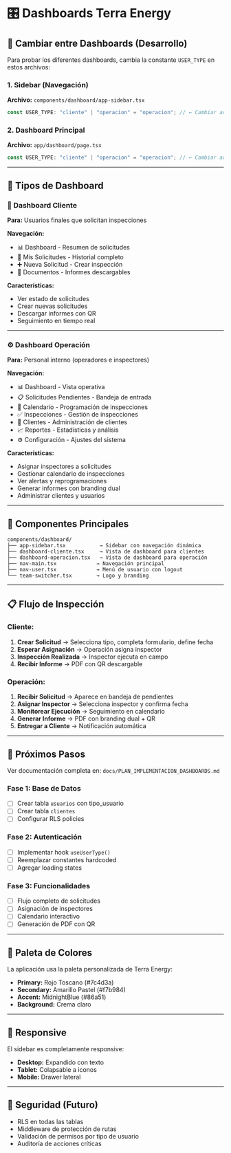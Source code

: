 # 🎛️ Dashboards Terra Energy

## 🚀 Cambiar entre Dashboards (Desarrollo)

Para probar los diferentes dashboards, cambia la constante `USER_TYPE` en estos archivos:

### 1. Sidebar (Navegación)
**Archivo:** `components/dashboard/app-sidebar.tsx`
```typescript
const USER_TYPE: "cliente" | "operacion" = "operacion"; // ← Cambiar aquí
```

### 2. Dashboard Principal
**Archivo:** `app/dashboard/page.tsx`
```typescript
const USER_TYPE: "cliente" | "operacion" = "operacion"; // ← Cambiar aquí
```

---

## 👥 Tipos de Dashboard

### 🏢 Dashboard Cliente
**Para:** Usuarios finales que solicitan inspecciones

**Navegación:**
- 📊 Dashboard - Resumen de solicitudes
- 📄 Mis Solicitudes - Historial completo
- ➕ Nueva Solicitud - Crear inspección
- 📁 Documentos - Informes descargables

**Características:**
- Ver estado de solicitudes
- Crear nuevas solicitudes
- Descargar informes con QR
- Seguimiento en tiempo real

---

### ⚙️ Dashboard Operación
**Para:** Personal interno (operadores e inspectores)

**Navegación:**
- 📊 Dashboard - Vista operativa
- 📋 Solicitudes Pendientes - Bandeja de entrada
- 📅 Calendario - Programación de inspecciones
- ✅ Inspecciones - Gestión de inspecciones
- 👥 Clientes - Administración de clientes
- 📈 Reportes - Estadísticas y análisis
- ⚙️ Configuración - Ajustes del sistema

**Características:**
- Asignar inspectores a solicitudes
- Gestionar calendario de inspecciones
- Ver alertas y reprogramaciones
- Generar informes con branding dual
- Administrar clientes y usuarios

---

## 🎨 Componentes Principales

```
components/dashboard/
├── app-sidebar.tsx           → Sidebar con navegación dinámica
├── dashboard-cliente.tsx     → Vista de dashboard para clientes
├── dashboard-operacion.tsx   → Vista de dashboard para operación
├── nav-main.tsx             → Navegación principal
├── nav-user.tsx             → Menú de usuario con logout
└── team-switcher.tsx        → Logo y branding
```

---

## 📋 Flujo de Inspección

### Cliente:
1. **Crear Solicitud** → Selecciona tipo, completa formulario, define fecha
2. **Esperar Asignación** → Operación asigna inspector
3. **Inspección Realizada** → Inspector ejecuta en campo
4. **Recibir Informe** → PDF con QR descargable

### Operación:
1. **Recibir Solicitud** → Aparece en bandeja de pendientes
2. **Asignar Inspector** → Selecciona inspector y confirma fecha
3. **Monitorear Ejecución** → Seguimiento en calendario
4. **Generar Informe** → PDF con branding dual + QR
5. **Entregar a Cliente** → Notificación automática

---

## 🔮 Próximos Pasos

Ver documentación completa en: `docs/PLAN_IMPLEMENTACION_DASHBOARDS.md`

### Fase 1: Base de Datos
- [ ] Crear tabla `usuarios` con tipo_usuario
- [ ] Crear tabla `clientes`
- [ ] Configurar RLS policies

### Fase 2: Autenticación
- [ ] Implementar hook `useUserType()`
- [ ] Reemplazar constantes hardcoded
- [ ] Agregar loading states

### Fase 3: Funcionalidades
- [ ] Flujo completo de solicitudes
- [ ] Asignación de inspectores
- [ ] Calendario interactivo
- [ ] Generación de PDF con QR

---

## 🎨 Paleta de Colores

La aplicación usa la paleta personalizada de Terra Energy:
- **Primary:** Rojo Toscano (#7c4d3a)
- **Secondary:** Amarillo Pastel (#f7b984)
- **Accent:** MidnightBlue (#86a51)
- **Background:** Crema claro

---

## 📱 Responsive

El sidebar es completamente responsive:
- **Desktop:** Expandido con texto
- **Tablet:** Colapsable a iconos
- **Mobile:** Drawer lateral

---

## 🔐 Seguridad (Futuro)

- RLS en todas las tablas
- Middleware de protección de rutas
- Validación de permisos por tipo de usuario
- Auditoría de acciones críticas
